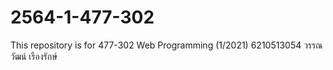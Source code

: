 # 2564-1-477-302
This repository is for 477-302 Web Programming (1/2021)
6210513054 วรรณวัฒน์ เรืองรักษ์
